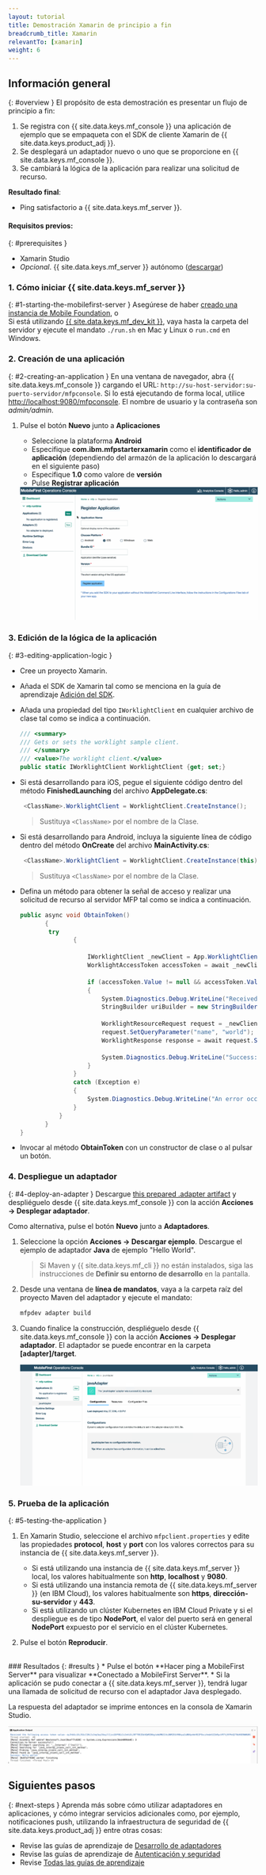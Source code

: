 ```yaml
---
layout: tutorial
title: Demostración Xamarin de principio a fin
breadcrumb_title: Xamarin
relevantTo: [xamarin]
weight: 6
---
```

<!-- NLS_CHARSET=UTF-8 -->
## Información general
{: #overview }
El propósito de esta demostración es presentar un flujo de principio a fin:

1. Se registra con {{ site.data.keys.mf_console }} una aplicación de ejemplo que se empaqueta con el SDK de cliente Xamarin de {{ site.data.keys.product_adj }}.
2. Se desplegará un adaptador nuevo o uno que se proporcione en {{ site.data.keys.mf_console }}.  
3. Se cambiará la lógica de la aplicación para realizar una solicitud de recurso.

**Resultado final**:

* Ping satisfactorio a {{ site.data.keys.mf_server }}.

#### Requisitos previos:
{: #prerequisites }
* Xamarin Studio
* *Opcional*. {{ site.data.keys.mf_server }} autónomo ([descargar]({{site.baseurl}}/downloads))

### 1. Cómo iniciar {{ site.data.keys.mf_server }}
{: #1-starting-the-mobilefirst-server }
Asegúrese de haber [creado una instancia de Mobile Foundation](../../ibmcloud/using-mobile-foundation), o  
Si está utilizando [{{ site.data.keys.mf_dev_kit }}](../../installation-configuration/development/), vaya hasta la carpeta del servidor y ejecute el mandato `./run.sh` en Mac y Linux o `run.cmd` en Windows.

### 2. Creación de una aplicación
{: #2-creating-an-application }
En una ventana de navegador, abra {{ site.data.keys.mf_console }} cargando el URL:
`http://su-host-servidor:su-puerto-servidor/mfpconsole`. Si lo está ejecutando de forma local, utilice [http://localhost:9080/mfpconsole](http://localhost:9080/mfpconsole). El nombre de usuario y la contraseña son *admin/admin*.

1. Pulse el botón **Nuevo** junto a **Aplicaciones**
    * Seleccione la plataforma **Android**
    * Especifique **com.ibm.mfpstarterxamarin** como el **identificador de aplicación** (dependiendo del armazón de la aplicación lo descargará en el siguiente paso)
    * Especifique **1.0** como valore de **versión**
    * Pulse **Registrar aplicación**

    <img class="gifplayer" alt="Registrar una aplicación" src="register-an-application-xamarin.gif"/>

### 3. Edición de la lógica de la aplicación
{: #3-editing-application-logic }
* Cree un proyecto Xamarin.
* Añada el SDK de Xamarin tal como se menciona en la guía de aprendizaje [Adición del SDK](../../application-development/sdk/xamarin/).
* Añada una propiedad del tipo `IWorklightClient` en cualquier archivo de clase tal como se indica a continuación.

   ```csharp
   /// <summary>
   /// Gets or sets the worklight sample client.
   /// </summary>
   /// <value>The worklight client.</value>
   public static IWorklightClient WorklightClient {get; set;}
   ```
* Si está desarrollando para iOS, pegue el siguiente código dentro del método **FinishedLaunching** del archivo **AppDelegate.cs**:

  ```csharp
   <ClassName>.WorklightClient = WorklightClient.CreateInstance();
  ```
  >Sustituya `<ClassName>` por el nombre de la Clase.
* Si está desarrollando para Android, incluya la siguiente línea de código dentro del método **OnCreate** del archivo **MainActivity.cs**:

  ```csharp
   <ClassName>.WorklightClient = WorklightClient.CreateInstance(this);
  ```
  >Sustituya `<ClassName>` por el nombre de la Clase.
* Defina un método para obtener la señal de acceso y realizar una solicitud de recurso al servidor MFP tal como se indica a continuación.

    ```csharp
    public async void ObtainToken()
           {
            try
                   {

                       IWorklightClient _newClient = App.WorklightClient;
                       WorklightAccessToken accessToken = await _newClient.AuthorizationManager.ObtainAccessToken("");

                       if (accessToken.Value != null && accessToken.Value != "")
                       {
                           System.Diagnostics.Debug.WriteLine("Received the following access token value: " + accessToken.Value);
                           StringBuilder uriBuilder = new StringBuilder().Append("/adapters/javaAdapter/resource/greet");

                           WorklightResourceRequest request = _newClient.ResourceRequest(new Uri(uriBuilder.ToString(), UriKind.Relative), "GET");
                           request.SetQueryParameter("name", "world");
                           WorklightResponse response = await request.Send();

                           System.Diagnostics.Debug.WriteLine("Success: " + response.ResponseText);
                       }
                   }
                   catch (Exception e)
                   {
                       System.Diagnostics.Debug.WriteLine("An error occurred: '{0}'", e);
                   }
               }
           }
    }
   ```

* Invocar al método **ObtainToken** con un constructor de clase o al pulsar un botón.

### 4. Despliegue un adaptador
{: #4-deploy-an-adapter }
Descargue [this prepared .adapter artifact](../javaAdapter.adapter) y despliéguelo desde {{ site.data.keys.mf_console }} con la acción **Acciones → Desplegar adaptador**.

Como alternativa, pulse el botón **Nuevo** junto a **Adaptadores**.  

1. Seleccione la opción **Acciones → Descargar ejemplo**. Descargue el ejemplo de adaptador **Java** de ejemplo "Hello World".

   > Si Maven y {{ site.data.keys.mf_cli }} no están instalados, siga las instrucciones de **Definir su entorno de desarrollo** en la pantalla.

2. Desde una ventana de **línea de mandatos**, vaya a la carpeta raíz del proyecto Maven del adaptador y ejecute el mandato:

   ```bash
   mfpdev adapter build
   ```

3. Cuando finalice la construcción, despliéguelo desde {{ site.data.keys.mf_console }} con la acción **Acciones → Desplegar adaptador**. El adaptador se puede encontrar en la carpeta **[adapter]/target**.

   <img class="gifplayer" alt="Desplegar un adaptador" src="create-an-adapter.png"/>

<!-- <img src="device-screen.png" alt="sample app" style="float:right"/>-->
### 5. Prueba de la aplicación
{: #5-testing-the-application }
1. En Xamarin Studio, seleccione el archivo `mfpclient.properties` y edite las propiedades **protocol**, **host** y **port** con los valores correctos para su instancia de {{ site.data.keys.mf_server }}.
    * Si está utilizando una instancia de {{ site.data.keys.mf_server }} local, los valores habitualmente son **http**, **localhost** y **9080**.
    * Si está utilizando una instancia remota de {{ site.data.keys.mf_server }} (en IBM Cloud), los valores habitualmente son **https**, **dirección-su-servidor** y **443**.
    * Si está utilizando un clúster Kubernetes en IBM Cloud Private y si el despliegue es de tipo **NodePort**, el valor del puerto será en general **NodePort** expuesto por el servicio en el clúster Kubernetes.

2. Pulse el botón **Reproducir**.

<br clear="all"/>
### Resultados
{: #results }
* Pulse el botón **Hacer ping a MobileFirst Server** para visualizar **Conectado a MobileFirst Server**.
* Si la aplicación se pudo conectar a {{ site.data.keys.mf_server }}, tendrá lugar una llamada de solicitud de recurso con el adaptador Java desplegado.

La respuesta del adaptador se imprime entonces en la consola de Xamarin Studio.

![Imagen de una aplicación que ha llamado de forma satisfactoria a un recurso desde {{ site.data.keys.mf_server }}](console-output.png)

## Siguientes pasos
{: #next-steps }
Aprenda más sobre cómo utilizar adaptadores en aplicaciones, y cómo integrar servicios adicionales como, por ejemplo, notificaciones push, utilizando la infraestructura de seguridad de {{ site.data.keys.product_adj }} entre otras cosas:

- Revise las guías de aprendizaje de [Desarrollo de adaptadores](../../adapters/)
- Revise las guías de aprendizaje de [Autenticación y seguridad](../../authentication-and-security/)
- Revise [Todas las guías de aprendizaje](../../all-tutorials)
